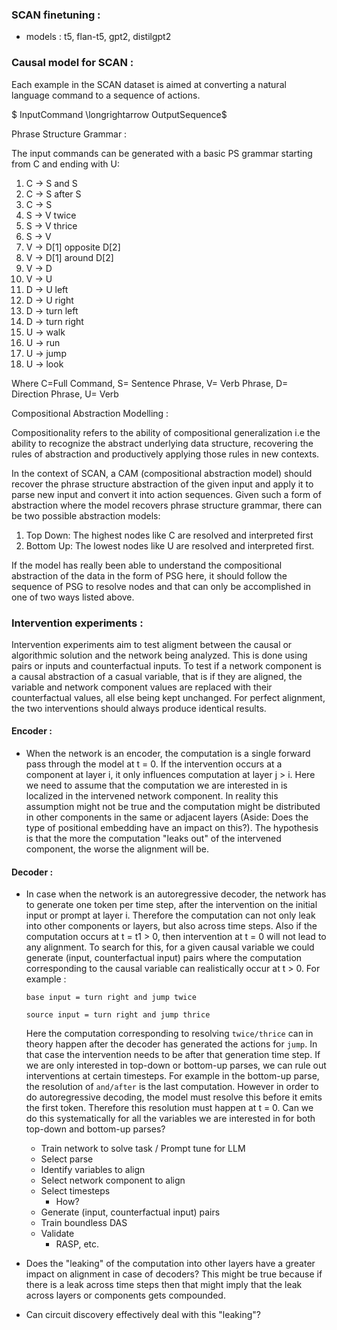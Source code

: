 ### SCAN finetuning : 
- models : t5, flan-t5, gpt2, distilgpt2

### Causal model for SCAN : 

Each example in the SCAN dataset is aimed at converting a natural language command to a sequence of actions. 

$ InputCommand \longrightarrow OutputSequence$

Phrase Structure Grammar :

The input commands can be generated with a basic PS grammar starting from C and ending with U: 

1. C $\longrightarrow$ S and S
2. C $\longrightarrow$ S after S
3. C $\longrightarrow$ S
4. S $\longrightarrow$ V twice
5. S $\longrightarrow$ V thrice
6. S $\longrightarrow$ V
7. V $\longrightarrow$ D[1] opposite D[2]
8. V $\longrightarrow$ D[1] around D[2]
9. V $\longrightarrow$ D
10. V $\longrightarrow$ U
11. D $\longrightarrow$ U left
12. D $\longrightarrow$ U right
13. D $\longrightarrow$ turn left
14. D $\longrightarrow$ turn right
15. U $\longrightarrow$ walk
16. U $\longrightarrow$ run
17. U $\longrightarrow$ jump
18. U $\longrightarrow$ look

Where C=Full Command, S= Sentence Phrase, V= Verb Phrase, D= Direction Phrase, U= Verb

Compositional Abstraction Modelling :

Compositionality refers to the ability of compositional generalization i.e the ability to recognize the abstract underlying data structure, recovering the rules of abstraction and productively applying those rules in new contexts.

In the context of SCAN, a CAM (compositional abstraction model) should recover the phrase structure abstraction of the given input and apply it to parse new input and convert it into action sequences. Given such a form of abstraction where the model recovers phrase structure grammar, there can be two possible abstraction models: 

1. Top Down: The highest nodes like C are resolved and interpreted first
2. Bottom Up: The lowest nodes like U are resolved and interpreted first.

If the model has really been able to understand the compositional abstraction of the data in the form of PSG here, it should follow the sequence of PSG to resolve nodes and that can only be accomplished in one of two ways listed above. 


### Intervention experiments :

Intervention experiments aim to test aligment between the causal or algorithmic solution and the network being analyzed. This is done using pairs or inputs and counterfactual inputs. To test if a network component is a causal abstraction of a casual variable, that is if they are aligned, the variable and network component values are replaced with their counterfactual values, all else being kept unchanged. For perfect alignment, the two interventions should always produce identical results. 

#### Encoder : 
- When the network is an encoder, the computation is a single forward pass through the model at t = 0. If the intervention occurs at a component at layer i, it only influences computation at layer j > i. Here we need to assume that the computation we are interested in is localized in the intervened network component. In reality this assumption might not be true and the computation might be distributed in other components in the same or adjacent layers (Aside: Does the type of positional embedding have an impact on this?). The hypothesis is that the more the computation "leaks out" of the intervened component, the worse the alignment will be.  

#### Decoder : 
- In case when the network is an autoregressive decoder, the network has to generate one token per time step, after the intervention on the initial input or prompt at layer i. Therefore the computation can not only leak into other components or layers, but also across time steps. Also if the computation occurs at t = t1 > 0, then intervention at t = 0 will not lead to any alignment. To search for this, for a given causal variable we could generate (input, counterfactual input) pairs where the computation corresponding to the causal variable can realistically occur at t > 0. For example : 

    `base input = turn right and jump twice`

    `source input = turn right and jump thrice`

    Here the computation corresponding to resolving `twice/thrice` can in theory happen after the decoder has generated the actions for `jump`. In that case the intervention needs to be after that generation time step. If we are only interested in top-down or bottom-up parses, we can rule out interventions at certain timesteps. For example in the bottom-up parse, the resolution of `and/after` is the last computation. However in order to do autoregressive decoding, the model must resolve this before it emits the first token. Therefore this resolution must happen at t = 0. Can we do this systematically for all the variables we are interested in for both top-down and bottom-up parses?

    - Train network to solve task / Prompt tune for LLM 
    - Select parse
    - Identify variables to align
    - Select network component to align
    - Select timesteps
        - How?
    - Generate (input, counterfactual input) pairs
    - Train boundless DAS
    - Validate
        - RASP, etc.

- Does the "leaking" of the computation into other layers have a greater impact on alignment in case of decoders? This might be true because if there is a leak across time steps then that might imply that the leak across layers or components gets compounded. 

- Can circuit discovery effectively deal with this "leaking"?